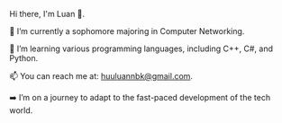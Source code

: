 Hi there, I'm Luan 👋.

  🔭 I’m currently a sophomore majoring in Computer Networking.
  
  🌱 I’m learning various programming languages, including C++, C#, and Python.
  
  📫 You can reach me at: huuluannbk@gmail.com.
  
  ➡️ I’m on a journey to adapt to the fast-paced development of the tech world.


